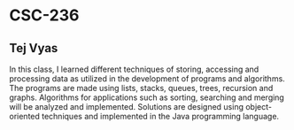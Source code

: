 # CSC-236
## Tej Vyas

In this class, I learned different techniques of storing, accessing and processing data as utilized in the development of programs and algorithms. The programs are made using lists, stacks, queues, trees, recursion and graphs. Algorithms for applications such as sorting, searching and merging will be analyzed and implemented. Solutions are designed using object-oriented techniques and implemented in the Java programming language.
